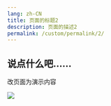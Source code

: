 ```yaml
---
lang: zh-CN
title: 页面的标题2
description: 页面的描述2
permalink: /custom/permalink/2/
---
```



## 说点什么吧……


改页面为演示内容

![](https://cdn.staticaly.com/gh/sugar258596/vue-page@main/img/vue-page.png)